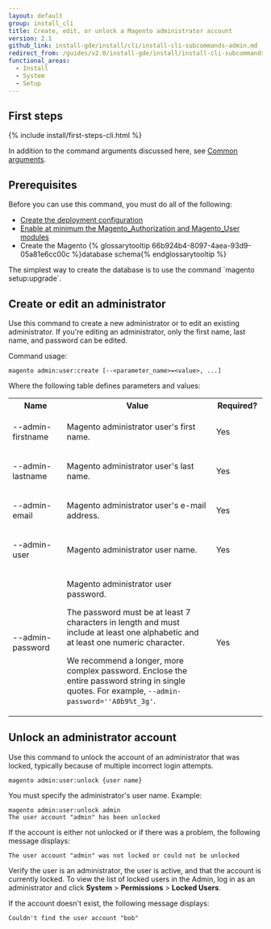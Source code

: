 ```yaml
---
layout: default
group: install_cli
title: Create, edit, or unlock a Magento administrator account
version: 2.1
github_link: install-gde/install/cli/install-cli-subcommands-admin.md
redirect_from: /guides/v2.0/install-gde/install/install-cli-subcommands-admin.html
functional_areas:
  - Install
  - System
  - Setup
---
```


## First steps
{% include install/first-steps-cli.html %}

In addition to the command arguments discussed here, see [Common arguments]({{page.baseurl}}/install-gde/install/cli/install-cli-subcommands.html#instgde-cli-subcommands-common).

## Prerequisites
Before you can use this command, you must do all of the following:

-   [Create the deployment configuration]({{page.baseurl}}/install-gde/install/cli/install-cli-subcommands-deployment.html)
-   [Enable at minimum the Magento_Authorization and Magento_User modules]({{page.baseurl}}/install-gde/install/cli/install-cli-subcommands-enable.html)
-   Create the Magento {% glossarytooltip 66b924b4-8097-4aea-93d9-05a81e6cc00c %}database schema{% endglossarytooltip %}

<div class="bs-callout bs-callout-info" id="info" markdown="1">
The simplest way to create the database is to use the command `magento setup:upgrade`.
</div>

## Create or edit an administrator
Use this command to create a new administrator or to edit an existing administrator. If you're editing an administrator, only the first name, last name, and password can be edited.

Command usage:

	magento admin:user:create [--<parameter_name>=<value>, ...]

Where the following table defines parameters and values:

<table>
  <col width="20%">
  <col width="55%">
  <col width="15%">
  <tbody>
    <tr>
      <th>Name</th>
      <th>Value</th>
      <th>Required?</th>
    </tr>
    <tr>
      <td>
        <p>--admin-firstname</p>
      </td>
      <td>
        <p>Magento administrator user's first name.</p>
      </td>
      <td>
        <p>Yes</p>
      </td>
    </tr>
    <tr>
      <td>
        <p>--admin-lastname</p>
      </td>
      <td>
        <p>Magento administrator user's last name.</p>
      </td>
      <td>
        <p>Yes</p>
      </td>
    </tr>
    <tr>
      <td>
        <p>--admin-email</p>
      </td>
      <td>
        <p>Magento administrator user's e-mail address.</p>
      </td>
      <td>
        <p>Yes</p>
      </td>
    </tr>
    <tr>
      <td>
        <p>--admin-user</p>
      </td>
      <td>
        <p>Magento administrator user name.</p>
      </td>
      <td>
        <p>Yes</p>
      </td>
    </tr>
    <tr>
      <td>
        <p>--admin-password</p>
      </td>
      <td>
        <p>Magento administrator user password.</p>
        <p>The password must be at least 7 characters in length and must include at least one alphabetic and at least one numeric character.</p>
        <p>We recommend a longer, more complex password. Enclose the entire password string in single quotes. For example, <code>--admin-password=''A0b9%t_3g'</code>.</p>
      </td>
      <td>
        <p>Yes</p>
      </td>
    </tr>
  </tbody>
</table>

## Unlock an administrator account
Use this command to unlock the account of an administrator that was locked, typically because of multiple incorrect login attempts.

	magento admin:user:unlock {user name}

You must specify the administrator's user name. Example:

	magento admin:user:unlock admin
	The user account "admin" has been unlocked

If the account is either not unlocked or if there was a problem, the following message displays:

	The user account "admin" was not locked or could not be unlocked

Verify the user is an administrator, the user is active, and that the account is currently locked. To view the list of locked users in the Admin, log in as an administrator and click **System** > **Permissions** > **Locked Users**.

If the account doesn't exist, the following message displays:

	Couldn't find the user account "bob"